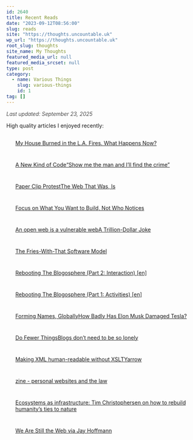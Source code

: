 ```yaml
---
id: 2640
title: Recent Reads
date: "2023-09-12T08:56:00"
slug: reads
site: "https://thoughts.uncountable.uk"
wp_url: "https://thoughts.uncountable.uk"
root_slug: thoughts
site_name: My Thoughts
featured_media_url: null
featured_media_srcset: null
type: post
category:
  - name: Various Things
    slug: various-things
    id: 1
tag: []
---
```



<div class="wp-block-group is-layout-flow wp-block-group-is-layout-flow" style="font-style:italic;font-weight:300">Last updated: September 23, 2025
</div>



<p>High quality articles I enjoyed recently:</p>


<div class="feedzy-dae6391978e46b26b75ba179f91fdb80 feedzy-rss"><ul><li  style="padding: 15px 0 25px" class="rss_item"><span class="title"><a href="https://www.newyorker.com/magazine/2025/09/29/my-house-burned-in-the-la-fires-what-happens-now" target="_blank" rel=" noopener">My House Burned in the L.A. Fires. What Happens Now?</a></span><div class="rss_content" style=""></div></li><li  style="padding: 15px 0 25px" class="rss_item"><span class="title"><a href="https://registerspill.thorstenball.com/p/a-new-kind-of-code" target="_blank" rel=" noopener">A New Kind of Code</a></span><div class="rss_content" style=""></div></li><li  style="padding: 15px 0 25px" class="rss_item"><span class="title"><a href="https://joycevance.substack.com/p/show-me-the-man-and-ill-find-the" target="_blank" rel=" noopener">“Show me the man and I’ll find the crime”</a></span><div class="rss_content" style=""></div></li><li  style="padding: 15px 0 25px" class="rss_item"><span class="title"><a href="https://joycevance.substack.com/p/paper-clip-protest" target="_blank" rel=" noopener">Paper Clip Protest</a></span><div class="rss_content" style=""></div></li><li  style="padding: 15px 0 25px" class="rss_item"><span class="title"><a href="https://cogdogblog.com/2025/09/web-that-was/" target="_blank" rel=" noopener">The Web That Was, Is</a></span><div class="rss_content" style=""></div></li><li  style="padding: 15px 0 25px" class="rss_item"><span class="title"><a href="https://curtismchale.ca/2025/09/14/focus-on-what-you-want-to-build-not-who-notices/" target="_blank" rel=" noopener">Focus on What You Want to Build, Not Who Notices</a></span><div class="rss_content" style=""></div></li><li  style="padding: 15px 0 25px" class="rss_item"><span class="title"><a href="https://www.thisdaysportion.com/posts/going-underground/" target="_blank" rel=" noopener">An open web is a vulnerable web</a></span><div class="rss_content" style=""></div></li><li  style="padding: 15px 0 25px" class="rss_item"><span class="title"><a href="https://www.theindex.media/p/a-trillion-dollar-joke" target="_blank" rel=" noopener">A Trillion-Dollar Joke</a></span><div class="rss_content" style=""></div></li><li  style="padding: 15px 0 25px" class="rss_item"><span class="title"><a href="https://www.theindex.media/p/the-fries-with-that-software-model" target="_blank" rel=" noopener">The Fries-With-That Software Model</a></span><div class="rss_content" style=""></div></li><li  style="padding: 15px 0 25px" class="rss_item"><span class="title"><a href="https://climbtothestars.org/archives/2025/09/11/rebooting-the-blogosphere-part-2-interaction/" target="_blank" rel=" noopener">Rebooting The Blogosphere (Part 2: Interaction) [en]</a></span><div class="rss_content" style=""></div></li><li  style="padding: 15px 0 25px" class="rss_item"><span class="title"><a href="https://climbtothestars.org/archives/2025/09/10/rebooting-the-blogosphere-part-1-activities/" target="_blank" rel=" noopener">Rebooting The Blogosphere (Part 1: Activities) [en]</a></span><div class="rss_content" style=""></div></li><li  style="padding: 15px 0 25px" class="rss_item"><span class="title"><a href="https://cogdogblog.com/2025/09/forming-names/" target="_blank" rel=" noopener">Forming Names, Globally</a></span><div class="rss_content" style=""></div></li><li  style="padding: 15px 0 25px" class="rss_item"><span class="title"><a href="http://nymag.com/intelligencer/article/elon-musk-tesla-trump.html?utm_source=rss&#038;utm_medium=social_acct&#038;utm_campaign=feed-part" target="_blank" rel=" noopener">How Badly Has Elon Musk Damaged Tesla?</a></span><div class="rss_content" style=""></div></li><li  style="padding: 15px 0 25px" class="rss_item"><span class="title"><a href="https://yordi.me/do-fewer-things/" target="_blank" rel=" noopener">Do Fewer Things</a></span><div class="rss_content" style=""></div></li><li  style="padding: 15px 0 25px" class="rss_item"><span class="title"><a href="https://manuelmoreale.com/blogs-don-t-need-to-be-so-lonely" target="_blank" rel=" noopener">Blogs don’t need to be so lonely</a></span><div class="rss_content" style=""></div></li><li  style="padding: 15px 0 25px" class="rss_item"><span class="title"><a href="https://simonwillison.net/2025/Sep/2/making-xml-human-readable-without-xslt/#atom-everything" target="_blank" rel=" noopener">Making XML human-readable without XSLT</a></span><div class="rss_content" style=""></div></li><li  style="padding: 15px 0 25px" class="rss_item"><span class="title"><a href="https://cotswoldherbcentre.uk/yarrow" target="_blank" rel=" noopener">Yarrow</a></span><div class="rss_content" style=""></div></li><li  style="padding: 15px 0 25px" class="rss_item"><span class="title"><a href="https://blog.avas.space/zine-law/" target="_blank" rel=" noopener">zine - personal websites and the law</a></span><div class="rss_content" style=""></div></li><li  style="padding: 15px 0 25px" class="rss_item"><span class="title"><a href="https://news.mongabay.com/2025/08/ecosystems-as-infrastructure-tim-christophersen-on-how-to-rebuild-humanitys-ties-to-nature/" target="_blank" rel=" noopener">Ecosystems as infrastructure: Tim Christophersen on how to rebuild humanity’s ties to nature</a></span><div class="rss_content" style=""></div></li><li  style="padding: 15px 0 25px" class="rss_item"><span class="title"><a href="https://thehistoryoftheweb.com/we-are-still-the-web/#comment-73982" target="_blank" rel=" noopener">We Are Still the Web via Jay Hoffmann</a></span><div class="rss_content" style=""></div></li></ul> </div><style type="text/css" media="all">.feedzy-rss .rss_item .rss_image{float:left;position:relative;border:none;text-decoration:none;max-width:100%}.feedzy-rss .rss_item .rss_image span{display:inline-block;position:absolute;width:100%;height:100%;background-position:50%;background-size:cover}.feedzy-rss .rss_item .rss_image{margin:.3em 1em 0 0;content-visibility:auto}.feedzy-rss ul{list-style:none}.feedzy-rss ul li{display:inline-block}</style>
